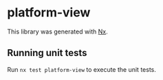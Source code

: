 # platform-view

This library was generated with [Nx](https://nx.dev).

## Running unit tests

Run `nx test platform-view` to execute the unit tests.
